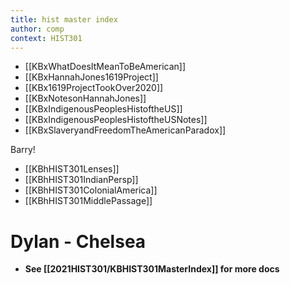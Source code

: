 ```yaml
---
title: hist master index
author: comp
context: HIST301
---
```


- [[KBxWhatDoesItMeanToBeAmerican]] 
- [[KBxHannahJones1619Project]]
- [[KBx1619ProjectTookOver2020]]
- [[KBxNotesonHannahJones]]
- [[KBxIndigenousPeoplesHistoftheUS]]
- [[KBxIndigenousPeoplesHistoftheUSNotes]]
- [[KBxSlaveryandFreedomTheAmericanParadox]]

Barry!
- [[KBhHIST301Lenses]]
- [[KBhHIST301IndianPersp]] 
- [[KBhHIST301ColonialAmerica]] 
- [[KBhHIST301MiddlePassage]] 

# Dylan - Chelsea
- **See [[2021HIST301/KBHIST301MasterIndex]] for more docs**


